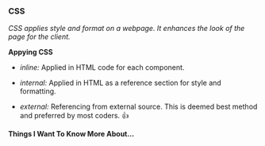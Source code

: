 ### **CSS**

*CSS applies style and format on a webpage. It enhances the look of the page for the client.*

**Appying CSS**

* *inline:* Applied in HTML code for each component.

* *internal:*  Applied in HTML as a reference section for style and formatting.

* *external:*  Referencing from external source. This is deemed best method and preferred by most coders. :+1: 

**Things I Want To Know More About...**
